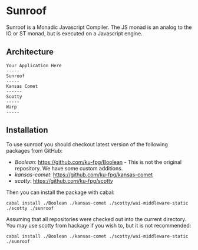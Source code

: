 Sunroof
=======

Sunroof is a Monadic Javascript Compiler. The JS monad is an analog to the IO or ST monad,
but is executed on a Javascript engine.

Architecture
------------

    Your Application Here
    -----
    Sunroof
    -----
    Kansas Comet
    ------
    Scotty
    -----
    Warp
    -----

Installation
------------

To use sunroof you should checkout latest version of the following packages from
GitHub:

 * _Boolean_: https://github.com/ku-fpg/Boolean - This is not the original repository.
      We have some custom additions.
 * _kansas-comet_: https://github.com/ku-fpg/kansas-comet
 * _scotty_: https://github.com/ku-fpg/scotty

Then you can install the package with cabal:

    cabal install ./Boolean ./kansas-comet ./scotty/wai-middleware-static ./scotty ./sunroof

Assuming that all repositories were checked out into the current directory.
You may use scotty from hackage if you wish to, but it is not recommended:

    cabal install ./Boolean ./kansas-comet ./scotty/wai-middleware-static ./sunroof


